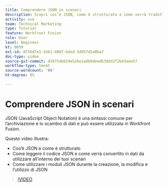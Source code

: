 ```yaml
---
title: Comprendere JSON in scenari
description: Scopri cos’è JSON, come è strutturato e come verrà tradotto in dati da utilizzare all’interno dei tuoi scenari in [!DNL Adobe Workfront Fusion].
activity: use
team: Technical Marketing
type: Tutorial
feature: Workfront Fusion
role: User
level: Beginner
kt: 9059
exl-id: 8f16d7e1-2eb1-400f-bdad-5d05745a0ba7
doc-type: video
source-git-commit: d39754b619e526e1a869deedb38dd2f2b43aee57
workflow-type: tm+mt
source-wordcount: '94'
ht-degree: 0%

---
```


# Comprendere JSON in scenari

JSON (JavaScript Object Notation) è una sintassi comune per l’archiviazione e lo scambio di dati e può essere utilizzata in Workfront Fusion.

Questo video illustra:

* Cos’è JSON e come è strutturato
* Come leggere il codice JSON e come verrà convertito in dati da utilizzare all’interno dei tuoi scenari
* Come utilizzare i moduli JSON durante la creazione, la modifica e l’utilizzo di JSON

>[!VIDEO](https://video.tv.adobe.com/v/335300/?quality=12)
